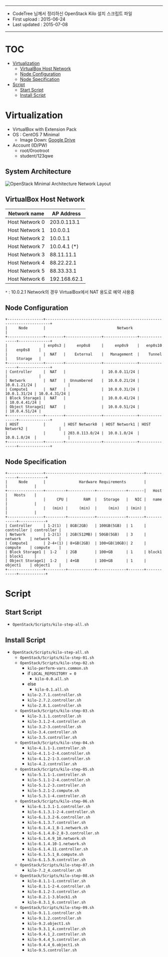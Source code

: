 *******************************************************

* CodeTree 님께서 정리하신 OpenStack Kilo 설치 스크립트 파일
* First upload : 2015-06-24
* Last updated : 2015-07-08

*******************************************************

# TOC

* [Virtualization](#virtualization)
    * [VirtualBox Host Network](#virtualBox-host-network)
    * [Node Configuration](#node-configuration)
    * [Node Specification](#node-specification)
* [Script](#script)
    * [Start Script](#start-script)
    * [Install Script](#install-script)


# Virtualization

* VirtualBox with Extension Pack
* OS : CentOS 7 Minimal
   * Image Down: [Google Drive](https://drive.google.com/open?id=0B3onbEIPVlh3MkhRZjRzM1Y2QmM)
* Account (ID/PW)
    - root/0rootroot
    - student/123qwe

## System Architecture

![OpenStack Minimal Architecture Network Layout](https://cloud.githubusercontent.com/assets/624975/8559854/f0591124-254c-11e5-8a5b-3f4c5a3a7d42.jpg)

## VirtualBox Host Network

| Network name   | AP Address   |
| -------------- | ------------ |
| Host Network 0 | 203.0.113.1  |
| Host Network 1 | 10.0.0.1     |
| Host Network 2 | 10.0.1.1     |
| Host Network 7 | 10.0.4.1 (*) |
| Host Network 3 | 88.11.11.1   |
| Host Network 4 | 88.22.22.1   |
| Host Network 5 | 88.33.33.1   |
| Host Network 6 | 192.168.62.1 |

`*` : 10.0.2.1 Network의 경우  VirtualBox에서 NAT 용도로 예약 사용중

## Node Configuration

```
+----------------+------------------------------------------------------------------------+
|     Node       |                                Network                                 |  
+----------------+--------+----------------+---------------+---------------+--------------+
|                | enp0s3 |     enp0s8     |     enp0s9    |   enp0s10     |    enp0s8    | 
|                |  NAT   |    External    |   Management  |    Tunnel     |    Storage   |
+----------------+--------+----------------+---------------+---------------+--------------+
| Controller     |  NAT   |                |  10.0.0.11/24 |               |              |
| Network        |  NAT   |  Unnumbered    |  10.0.0.21/24 |  10.0.1.21/24 |              | 
| Compute1       |  NAT   |                |  10.0.0.31/24 |  10.0.1.31/24 | 10.0.4.31/24 |
| Block Storage1 |  NAT   |                |  10.0.0.41/24 |               | 10.0.4.41/24 |
| Object Storage1|  NAT   |                |  10.0.0.51/24 |               | 10.0.4.51/24 |
+----------------+--------+----------------+---------------+---------------+--------------+
| HOST           |        | HOST Network0  | HOST Network1 | HOST Network2 |              |
|                |        | 203.0.113.0/24 |  10.0.1.0/24  |  10.0.1.0/24  |              |
+----------------+--------+----------------+---------------+---------------+--------------+
```

## Node Specification

```
+----------------+--------------------------------------------+------------+------------+
|     Node       |               Hardware Requirements        |            |            |
+----------------+---------+------------+-------------+-------|   Host     |   Hosts    |
|                |     CPU |       RAM  |   Storage   |   NIC |   name     |            |
|                |   (min) |     (min)  |     (min)   | (min) |            |            |    
+----------------+---------+------------+-------------+-------+------------+------------+
| Controller     | 1-2(1)  | 8GB(2GB)   | 100GB(5GB)  | 1     | controller | controller |
| Network        | 1-2(1)  | 2GB(512MB) | 50GB(5GB)   | 3     | network    | network    |  
| Compute1       | 2-4+(1) | 8+GB(2GB)  | 100+GB(10GB)| 2     | compute    | compute    | 
| Block Storage1 |  1-2    | 2GB        | 100+GB      | 1     | block1     | block1     |
| Object Storage1|  1-2    | 4+GB       | 100+GB      | 1     | object1    | object1    |
+----------------+---------+------------+-------------+-------+------------+------------+
```

# Script

## Start Script 

* `OpenStack/Scripts/kilo-step-all.sh`

## Install Script

* `OpenStack/Scripts/kilo-step-all.sh`
    - `OpenStack/Scripts/kilo-step-01.sh`
    - `OpenStack/Scripts/kilo-step-02.sh`
        + `kilo-perform-vars.common.sh`
        + if `LOCAL_REPOSITORY = 0`
            - `kilo-0.0.all.sh`
        + else 
            - `kilo-0.1.all.sh`
        + `kilo-2.7.1.controller.sh`
        + `kilo-2.7.2.controller.sh`
        + `kilo-2.8.1.controller.sh`
    - `OpenStack/Scripts/kilo-step-03.sh`
        + `kilo-3.1.1.controller.sh`
        + `kilo-3.1.2-4.controller.sh`
        + `kilo-3.2-3.controller.sh`
        + `kilo-3.4.controller.sh`
        + `kilo-3.5.controller.sh`
    - `OpenStack/Scripts/kilo-step-04.sh`
        + `kilo-4.1.1-1.controller.sh`
        + `kilo-4.1.1-2-4.controller.sh`
        + `kilo-4.1.2-1-3.controller.sh`
        + `kilo-4.2.controller.sh`
    - `OpenStack/Scripts/kilo-step-05.sh`
        + `kilo-5.1.1-1.controller.sh`
        + `kilo-5.1.1-2-4.controller.sh`
        + `kilo-5.1.2-3.controller.sh`
        + `kilo-5.2.1-2.compute.sh`
        + `kilo-5.3.1-4.controller.sh`
    - `OpenStack/Scripts/kilo-step-06.sh`
        + `kilo-6.1.3.1-1.controller.sh`
        + `kilo-6.1.3.1-2-4.controller.sh`
        + `kilo-6.1.3.2-6.controller.sh`
        + `kilo-6.1.3.7.controller.sh`
        + `kilo-6.1.4.1_8-1.network.sh`
        + `kilo-6.1.4.8-2_8-3.controller.sh`
        + `kilo-6.1.4.9_10.network.sh`
        + `kilo-6.1.4.10-1.network.sh`
        + `kilo-6.1.4.11.controller.sh`
        + `kilo-6.1.5.1_8.compute.sh`
        + `kilo-6.1.5.9.controller.sh`
    - `OpenStack/Scripts/kilo-step-07.sh`
        + `kilo-7.2_4.controller.sh`
    - `OpenStack/Scripts/kilo-step-08.sh`
        + `kilo-8.1.1-1.controller.sh`
        + `kilo-8.1.1-2-4.controller.sh`
        + `kilo-8.1.2-3.controller.sh`
        + `kilo-8.2.1-3.block1.sh`
        + `kilo-8.3.1_6.controller.sh`
    - `OpenStack/Scripts/kilo-step-09.sh`
        + `kilo-9.1.1.controller.sh`
        + `kilo-9.1.2.controller.sh`
        + `kilo-9.2.object1.sh`
        + `kilo-9.3.1_4.controller.sh`
        + `kilo-9.4.1_2.controller.sh`
        + `kilo-9.4.4_5.controller.sh`
        + `kilo-9.4.4_6.object1.sh`
        + `kilo-9.5.controller.sh`
